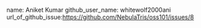 name: Aniket Kumar
github_user_name: whitewolf2000ani
url_of_github_issue:https://github.com/NebulaTris/oss101/issues/8
